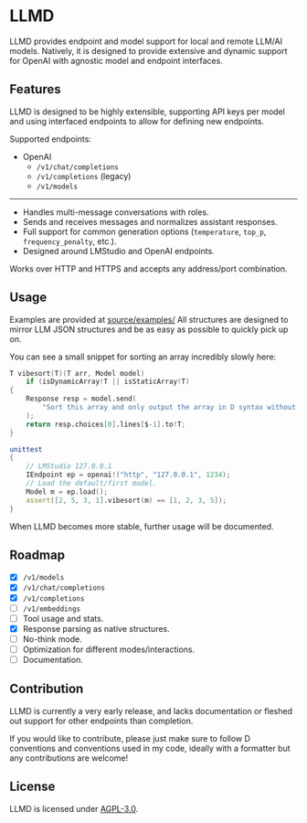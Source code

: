 # LLMD

LLMD provides endpoint and model support for local and remote LLM/AI models. Natively, it is designed to provide extensive and dynamic support for OpenAI with agnostic model and endpoint interfaces.

## Features

LLMD is designed to be highly extensible, supporting API keys per model and using interfaced endpoints to allow for defining new endpoints. 

Supported endpoints:
- OpenAI
    - `/v1/chat/completions`
    - `/v1/completions` (legacy)
    - `/v1/models`

---

- Handles multi-message conversations with roles.
- Sends and receives messages and normalizes assistant responses.
- Full support for common generation options (`temperature`, `top_p`, `frequency_penalty`, etc.).
- Designed around LMStudio and OpenAI endpoints.


Works over HTTP and HTTPS and accepts any address/port combination.

## Usage

Examples are provided at [source/examples/](source/examples/)
All structures are designed to mirror LLM JSON structures and be as easy as possible to quickly pick up on.

You can see a small snippet for sorting an array incredibly slowly here:

```d
T vibesort(T)(T arr, Model model)
    if (isDynamicArray!T || isStaticArray!T)
{
    Response resp = model.send(
        "Sort this array and only output the array in D syntax without any code blocks or additional formatting:"~arr.to!string
    );
    return resp.choices[0].lines[$-1].to!T;
}

unittest
{
    // LMStudio 127.0.0.1
    IEndpoint ep = openai!("http", "127.0.0.1", 1234);
    // Load the default/first model.
    Model m = ep.load();
    assert([2, 5, 3, 1].vibesort(m) == [1, 2, 3, 5]);
}
```

When LLMD becomes more stable, further usage will be documented.

## Roadmap

- [X] `/v1/models`
- [X] `/v1/chat/completions`
- [X] `/v1/completions`
- [ ] `/v1/embeddings`
- [ ] Tool usage and stats.
- [X] Response parsing as native structures.
- [ ] No-think mode.
- [ ] Optimization for different modes/interactions.
- [ ] Documentation.

## Contribution

LLMD is currently a very early release, and lacks documentation or fleshed out support for other endpoints than completion.

If you would like to contribute, please just make sure to follow D conventions and conventions used in my code, ideally with a formatter but any contributions are welcome!

## License

LLMD is licensed under [AGPL-3.0](LICENSE.txt).